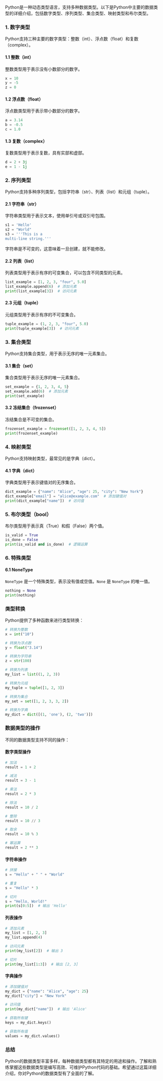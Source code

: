 Python是一种动态类型语言，支持多种数据类型。以下是Python中主要的数据类型的详细介绍，包括数字类型、序列类型、集合类型、映射类型和布尔类型。

### 1. 数字类型

Python支持三种主要的数字类型：整数（int）、浮点数（float）和复数（complex）。

#### 1.1 整数（int）

整数类型用于表示没有小数部分的数字。

```python
x = 10
y = -5
z = 0
```

#### 1.2 浮点数（float）

浮点数类型用于表示带小数部分的数字。

```python
a = 3.14
b = -0.5
c = 1.0
```

#### 1.3 复数（complex）

复数类型用于表示复数，具有实部和虚部。

```python
d = 2 + 3j
e = 1 - 1j
```

### 2. 序列类型

Python支持多种序列类型，包括字符串（str）、列表（list）和元组（tuple）。

#### 2.1 字符串（str）

字符串类型用于表示文本，使用单引号或双引号包围。

```python
s1 = 'Hello'
s2 = "World"
s3 = '''This is a 
multi-line string.'''
```

字符串是不可变的，这意味着一旦创建，就不能修改。

#### 2.2 列表（list）

列表类型用于表示有序的可变集合，可以包含不同类型的元素。

```python
list_example = [1, 2, 3, "four", 5.0]
list_example.append(6)  # 添加元素
print(list_example[3])  # 访问元素
```

#### 2.3 元组（tuple）

元组类型用于表示有序的不可变集合。

```python
tuple_example = (1, 2, 3, "four", 5.0)
print(tuple_example[3])  # 访问元素
```

### 3. 集合类型

Python支持集合类型，用于表示无序的唯一元素集合。

#### 3.1 集合（set）

集合类型用于表示无序的唯一元素集合。

```python
set_example = {1, 2, 3, 4, 5}
set_example.add(6)  # 添加元素
print(set_example)
```

#### 3.2 冻结集合（frozenset）

冻结集合是不可变的集合。

```python
frozenset_example = frozenset([1, 2, 3, 4, 5])
print(frozenset_example)
```

### 4. 映射类型

Python支持映射类型，最常见的是字典（dict）。

#### 4.1 字典（dict）

字典类型用于表示键值对的无序集合。

```python
dict_example = {"name": "Alice", "age": 25, "city": "New York"}
dict_example["email"] = "alice@example.com"  # 添加键值对
print(dict_example["name"])  # 访问值
```

### 5. 布尔类型（bool）

布尔类型用于表示真（True）和假（False）两个值。

```python
is_valid = True
is_done = False
print(is_valid and is_done)  # 逻辑运算
```

### 6. 特殊类型

#### 6.1 NoneType

`NoneType` 是一个特殊类型，表示没有值或空值。`None` 是 `NoneType` 的唯一值。

```python
nothing = None
print(nothing)
```

### 类型转换

Python提供了多种函数来进行类型转换：

```python
# 转换为整数
x = int("10")

# 转换为浮点数
y = float("3.14")

# 转换为字符串
z = str(100)

# 转换为列表
my_list = list((1, 2, 3))

# 转换为元组
my_tuple = tuple([1, 2, 3])

# 转换为集合
my_set = set([1, 2, 3, 3, 2])

# 转换为字典
my_dict = dict([(1, 'one'), (2, 'two')])
```

### 数据类型的操作

不同的数据类型支持不同的操作：

#### 数字类型操作

```python
# 加法
result = 1 + 2

# 减法
result = 3 - 1

# 乘法
result = 2 * 3

# 除法
result = 10 / 2

# 整除
result = 10 // 3

# 取余
result = 10 % 3

# 幂运算
result = 2 ** 3
```

#### 字符串操作

```python
# 拼接
s = "Hello" + " " + "World"

# 重复
s = "Hello" * 3

# 切片
s = "Hello, World!"
print(s[0:5])  # 输出 'Hello'
```

#### 列表操作

```python
# 添加元素
my_list = [1, 2, 3]
my_list.append(4)

# 访问元素
print(my_list[2])  # 输出 3

# 切片
print(my_list[1:3])  # 输出 [2, 3]
```

#### 字典操作

```python
# 添加键值对
my_dict = {"name": "Alice", "age": 25}
my_dict["city"] = "New York"

# 访问值
print(my_dict["name"])  # 输出 'Alice'

# 获取所有键
keys = my_dict.keys()

# 获取所有值
values = my_dict.values()
```

### 总结

Python的数据类型丰富多样，每种数据类型都有其特定的用途和操作。了解和熟练掌握这些数据类型是编写高效、可维护Python代码的基础。希望通过这篇详细介绍，你对Python的数据类型有了全面的了解。